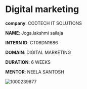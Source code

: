# Digital marketing 

**company**: CODTECH IT SOLUTIONS

**NAME**: Joga.lakshmi sailaja 

**INTERN ID**: CT06DN1686

**DOMAIN**: DIGITAL MARKETING 

**DURATION**: 6 WEEKS 

**MENTOR**: NEELA SANTOSH

![1000239877](https://github.com/user-attachments/assets/a29bbf25-bba7-478e-ba2e-c2663e1e1be8)

